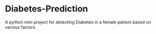# Diabetes-Prediction
A python mini project for detecting Diabetes in a female patient based on various factors. 
